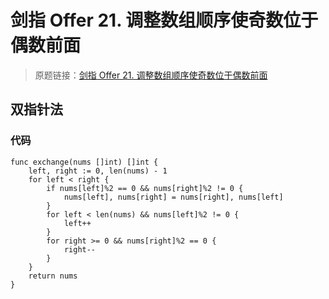 # 剑指 Offer 21. 调整数组顺序使奇数位于偶数前面
> 原题链接：[剑指 Offer 21. 调整数组顺序使奇数位于偶数前面](https://leetcode-cn.com/problems/diao-zheng-shu-zu-shun-xu-shi-qi-shu-wei-yu-ou-shu-qian-mian-lcof/)

## 双指针法
###
### 代码
```golang
func exchange(nums []int) []int {
	left, right := 0, len(nums) - 1
	for left < right {
		if nums[left]%2 == 0 && nums[right]%2 != 0 {
			nums[left], nums[right] = nums[right], nums[left]
		}
		for left < len(nums) && nums[left]%2 != 0 {
			left++
		}
		for right >= 0 && nums[right]%2 == 0 {
			right--
		}
	}
	return nums
}
```